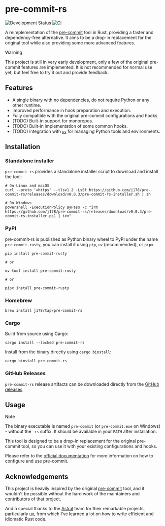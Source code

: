 # pre-commit-rs

![Development Status](https://img.shields.io/badge/Development-Early_Stage-yellowgreen)
[![CI](https://github.com/j178/pre-commit-rs/actions/workflows/ci.yml/badge.svg)](https://github.com/j178/pre-commit-rs/actions/workflows/ci.yml)

A reimplementation of the [pre-commit](https://pre-commit.com/) tool in Rust, providing a faster and dependency-free alternative.
It aims to be a drop-in replacement for the original tool while also providing some more advanced features.

> [!WARNING]
> This project is still in very early development, only a few of the original pre-commit features are implemented.
> It is not recommended for normal use yet, but feel free to try it out and provide feedback.

## Features

- A single binary with no dependencies, do not require Python or any other runtime.
- Improved performance in hook preparation and execution.
- Fully compatible with the original pre-commit configurations and hooks.
- (TODO) Built-in support for monorepos.
- (TODO) Built-in implementation of some common hooks.
- (TODO) Integration with [`uv`](https://github.com/astral-sh/uv) for managing Python tools and environments.

## Installation

### Standalone installer

`pre-commit-rs` provides a standalone installer script to download and install the tool:

```console
# On Linux and macOS
curl --proto '=https' --tlsv1.2 -LsSf https://github.com/j178/pre-commit-rs/releases/download/v0.0.3/pre-commit-rs-installer.sh | sh

# On Windows
powershell -ExecutionPolicy ByPass -c "irm https://github.com/j178/pre-commit-rs/releases/download/v0.0.3/pre-commit-rs-installer.ps1 | iex"
```

### PyPI

pre-commit-rs is published as Python binary wheel to PyPI under the name `pre-commit-rusty`,
you can install it using `pip`, `uv` (recommended), or `pipx`:

```console
pip install pre-commit-rusty

# or

uv tool install pre-commit-rusty

# or

pipx install pre-commit-rusty
```

### Homebrew

```console
brew install j178/tap/pre-commit-rs
```

### Cargo

Build from source using Cargo:

```console
cargo install --locked pre-commit-rs
```

Install from the binary directly using `cargo binstall`:

```console
cargo binstall pre-commit-rs
```

### GitHub Releases

`pre-commit-rs` release artifacts can be downloaded directly from the [GitHub releases](https://github.com/j178/pre-commit-rs/releases).

## Usage

> [!NOTE]
> The binary executable is named `pre-commit` (or `pre-commit.exe` on Windows) - without the `-rs` suffix. It should be available in your `PATH` after installation.

This tool is designed to be a drop-in replacement for the original pre-commit tool, so you can use it with your existing configurations and hooks.

Please refer to the [official documentation](https://pre-commit.com/) for more information on how to configure and use pre-commit.

## Acknowledgements

This project is heavily inspired by the original [pre-commit](https://pre-commit.com/) tool, and it wouldn't be possible without the hard work
of the maintainers and contributors of that project.

And a special thanks to the [Astral](https://github.com/astral-sh) team for their remarkable projects, particularly [uv](https://github.com/astral-sh/uv),
from which I've learned a lot on how to write efficient and idiomatic Rust code.
